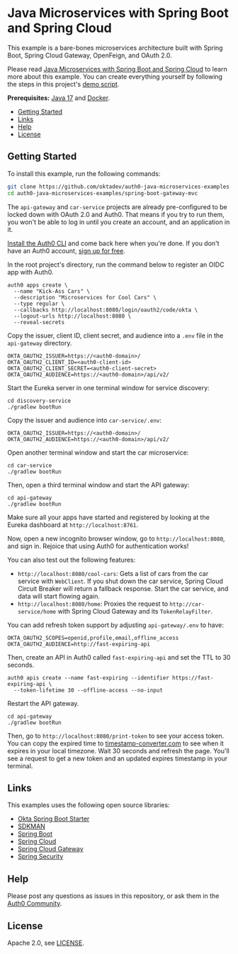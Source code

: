 # Java Microservices with Spring Boot and Spring Cloud

This example is a bare-bones microservices architecture built with Spring Boot, Spring Cloud Gateway, OpenFeign, and OAuth 2.0.

Please read [Java Microservices with Spring Boot and Spring Cloud](https://auth0.com/blog/java-spring-boot-microservices/) to learn more about this example. You can create everything yourself by following the steps in this project's [demo script](demo.adoc).

**Prerequisites:** [Java 17](https://sdkman.io/sdks#java) and [Docker](https://docs.docker.com/engine/install/).

* [Getting Started](#getting-started)
* [Links](#links)
* [Help](#help)
* [License](#license)

## Getting Started

To install this example, run the following commands:

```bash
git clone https://github.com/oktadev/auth0-java-microservices-examples.git
cd auth0-java-microservices-examples/spring-boot-gateway-mvc
```

The `api-gateway` and `car-service` projects are already pre-configured to be locked down with OAuth 2.0 and Auth0. That means if you try to run them, you won't be able to log in until you create an account, and an application in it.

[Install the Auth0 CLI](https://github.com/auth0/auth0-cli) and come back here when you're done. If you don't have an Auth0 account, [sign up for free](https://auth0.com/signup).

In the root project's directory, run the command below to register an OIDC app with Auth0.

```shell
auth0 apps create \
  --name "Kick-Ass Cars" \
  --description "Microservices for Cool Cars" \
  --type regular \
  --callbacks http://localhost:8080/login/oauth2/code/okta \
  --logout-urls http://localhost:8080 \
  --reveal-secrets
```

Copy the issuer, client ID, client secret, and audience into a `.env` file in the `api-gateway` directory.

```dotenv
OKTA_OAUTH2_ISSUER=https://<auth0-domain>/
OKTA_OAUTH2_CLIENT_ID=<auth0-client-id>
OKTA_OAUTH2_CLIENT_SECRET=<auth0-client-secret>
OKTA_OAUTH2_AUDIENCE=https://<auth0-domain>/api/v2/
```

Start the Eureka server in one terminal window for service discovery:

```shell
cd discovery-service
./gradlew bootRun
```

Copy the issuer and audience into `car-service/.env`:

```dotenv
OKTA_OAUTH2_ISSUER=https://<auth0-domain>/
OKTA_OAUTH2_AUDIENCE=https://<auth0-domain>/api/v2/
```

Open another terminal window and start the car microservice:

```shell
cd car-service
./gradlew bootRun
```

Then, open a third terminal window and start the API gateway:

```shell
cd api-gateway
./gradlew bootRun
```

Make sure all your apps have started and registered by looking at the Eureka dashboard at `http://localhost:8761`.

Now, open a new incognito browser window, go to `http://localhost:8080`, and sign in. Rejoice that using Auth0 for authentication works!

You can also test out the following features:

- `http://localhost:8080/cool-cars`: Gets a list of cars from the car service with `WebClient`. If you shut down the car service, Spring Cloud Circuit Breaker will return a fallback response. Start the car service, and data will start flowing again.
- `http://localhost:8080/home`: Proxies the request to `http://car-service/home` with Spring Cloud Gateway and its `TokenRelayFilter`.

You can add refresh token support by adjusting `api-gateway/.env` to have:

```dotenv
OKTA_OAUTH2_SCOPES=openid,profile,email,offline_access
OKTA_OAUTH2_AUDIENCE=http://fast-expiring-api
```

Then, create an API in Auth0 called `fast-expiring-api` and set the TTL to 30 seconds.

```shell
auth0 apis create --name fast-expiring --identifier https://fast-expiring-api \
  --token-lifetime 30 --offline-access --no-input
```

Restart the API gateway. 

```shell
cd api-gateway
./gradlew bootRun
```

Then, go to `http://localhost:8080/print-token` to see your access token. You can copy the expired time to [timestamp-converter.com](https://www.timestamp-converter.com/) to see when it expires in your local timezone. Wait 30 seconds and refresh the page. You'll see a request to get a new token and an updated expires timestamp in your terminal.

## Links

This examples uses the following open source libraries:

* [Okta Spring Boot Starter](https://github.com/okta/okta-spring-boot)
* [SDKMAN](https://sdkman.io/)
* [Spring Boot](https://spring.io/projects/spring-boot)
* [Spring Cloud](https://spring.io/projects/spring-cloud)
* [Spring Cloud Gateway](https://spring.io/projects/spring-cloud-gateway)
* [Spring Security](https://spring.io/projects/spring-security)

## Help

Please post any questions as issues in this repository, or ask them in the [Auth0 Community](https://community.auth0.com/).

## License

Apache 2.0, see [LICENSE](LICENSE).
